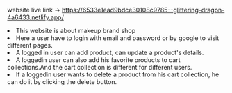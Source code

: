 website live link -> https://6533e1ead9bdce30108c9785--glittering-dragon-4a6433.netlify.app/

<li>This website is about makeup brand shop</li>
<li>Here a user have to login with email and password or by google to visit different pages.</li>
<li>A logged in user can add product, can update a product's details.</li>
<li>A loggedin user can also add his favorite products to cart collections.And the cart collection is different for different users.</li>
<li>If a loggedin user wants to delete a product from his cart collection, he can do it by clicking the delete button. </li>